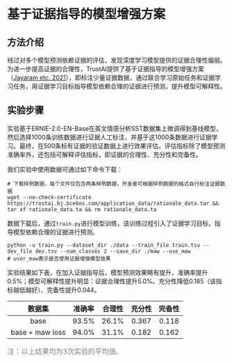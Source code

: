 # 基于证据指导的模型增强方案
## 方法介绍

经过对多个模型预测依赖证据的评估，发现深度学习模型提供的证据合理性偏弱。为进一步提高证据的合理性，TrustAI提供了基于证据指导的模型增强方案（[Jayaram etc. 2021](https://aclanthology.org/2021.emnlp-main.450/)），即标注少量证据数据，通过联合学习原始任务和证据学习任务，用证据学习目标指导模型依赖合理的证据进行预测，提升模型可解释性。


## 实验步骤

实验基于ERNIE-2.0-EN-Base在英文情感分析SST数据集上微调得到基线模型，然后选择1000条训练数据进行证据人工标注，并基于这1000条数据进行证据学习。最终，在500条标有证据的验证数据上进行效果评估。评估指标除了模型预测准确率外，还包括可解释评估指标，即证据的合理性、充分性和完备性。


我们实验中使用数据可通过如下命令下载：
```shell
# 下载样例数据，每个文件仅包含两条样例数据，开发者可根据样例数据的格式自行标注证据数据
wget --no-check-certificate https://trustai.bj.bcebos.com/application_data/rationale_data.tar && tar xf rationale_data.ta && rm rationale_data.ta
```

数据下载后，通过`train.py`进行模型训练，该训练过程引入了证据学习目标，指导模型依赖合理的证据进行预测。
```shell
python -u train.py --dataset_dir ./data --train_file train.tsv --dev_file dev.tsv --num_classes 2 --save_dir ./maw --use_maw
# user_maw表示是否使用证据增强模型效果
```

实验结果如下表，在加入证据指导后，模型预测效果略有提升，准确率提升0.5%；模型可解释性提升明显：证据合理性提升5.0%、充分性降低0.185（该指标越低越好）、完备性提升0.044。

|   数据集   | 准确率   | 合理性 | 充分性 | 完备性 |
| :-------:  | :-----: | :-----: | :-----: | :-----: |
| base   | 93.5% | 26.1% | 0.367 | 0.118 |
| base + maw loss | 94.0% | 31.1% | 0.182 | 0.162 |

<font size=3 color=gray>注：以上结果均为3次实验的平均值。</font>
